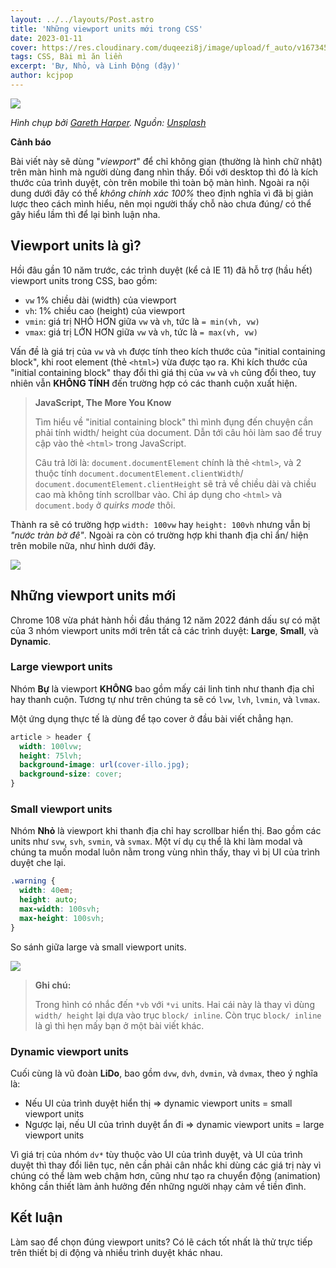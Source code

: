 ```yaml
---
layout: ../../layouts/Post.astro
title: 'Những viewport units mới trong CSS'
date: 2023-01-11
cover: https://res.cloudinary.com/duqeezi8j/image/upload/f_auto/v1673459845/ehkoo/photo-1472201248592-1241c92256ff.jpg
tags: CSS, Bài mì ăn liền
excerpt: 'Bự, Nhỏ, và Linh Động (đậy)'
author: kcjpop
---
```


![](https://res.cloudinary.com/duqeezi8j/image/upload/f_auto/v1673459845/ehkoo/photo-1472201248592-1241c92256ff.jpg)

_Hình chụp bởi [Gareth Harper](https://unsplash.com/@garethharper). Nguồn: [Unsplash](https://unsplash.com/photos/yACpBcInUos)_

**Cảnh báo**

Bài viết này sẽ dùng "_viewport_" để chỉ không gian (thường là hình chữ nhật) trên màn hình mà người dùng đang nhìn thấy. Đối với desktop thì đó là kích thước của trình duyệt, còn trên mobile thì toàn bộ màn hình. Ngoài ra nội dung dưới đây có thể _không chính xác 100%_ theo định nghĩa vì đã bị giản lược theo cách mình hiểu, nên mọi người thấy chỗ nào chưa đúng/ có thể gây hiểu lầm thì để lại bình luận nha.

## Viewport units là gì?

Hồi đâu gần 10 năm trước, các trình duyệt (kể cả IE 11) đã hỗ trợ (hầu hết) viewport units trong CSS, bao gồm:

- `vw` 1% chiều dài (width) của viewport
- `vh`: 1% chiều cao (height) của viewport
- `vmin`: giá trị NHỎ HƠN giữa `vw` và `vh`, tức là `= min(vh, vw)`
- `vmax`: giá trị LỚN HƠN giữa `vw` và `vh`, tức là `= max(vh, vw)`

Vấn đề là giá trị của `vw` và `vh` được tính theo kích thước của "initial containing block", khi root element (thẻ `<html>`) vừa được tạo ra. Khi kích thước của "initial containing block" thay đổi thì giá thị của `vw` và `vh` cũng đổi theo, tuy nhiên vẫn **KHÔNG TÍNH** đến trường hợp có các thanh cuộn xuất hiện.

> **JavaScript, The More You Know**
>
> Tìm hiểu về "initial containing block" thì mình đụng đến chuyện cần phải tính width/ height của document. Dẫn tới câu hỏi làm sao để truy cập vào thẻ `<html>` trong JavaScript.
>
> Câu trả lời là: `document.documentElement` chính là thẻ `<html>`, và 2 thuộc tính `document.documentElement.clientWidth`/ `document.documentElement.clientHeight` sẽ trả về chiều dài và chiều cao mà không tính scrollbar vào. Chỉ áp dụng cho `<html>` và `document.body` ở _quirks mode_ thôi.

Thành ra sẽ có trường hợp `width: 100vw` hay `height: 100vh` nhưng vẫn bị _"nước tràn bờ đê"_. Ngoài ra còn có trường hợp khi thanh địa chỉ ẩn/ hiện trên mobile nữa, như hình dưới đây.

![](https://res.cloudinary.com/duqeezi8j/image/upload/f_auto/v1673460127/ehkoo/100vh_problem.png)

## Những viewport units mới

Chrome 108 vừa phát hành hồi đầu tháng 12 năm 2022 đánh dấu sự có mặt của 3 nhóm viewport units mới trên tất cả các trình duyệt: **Large**, **Small**, và **Dynamic**.

### Large viewport units

Nhóm **Bự** là viewport **KHÔNG** bao gồm mấy cái linh tinh như thanh địa chỉ hay thanh cuộn. Tương tự như trên chúng ta sẽ có `lvw`, `lvh`, `lvmin`, và `lvmax`.

Một ứng dụng thực tế là dùng để tạo cover ở đầu bài viết chẳng hạn.

```css
article > header {
  width: 100lvw;
  height: 75lvh;
  background-image: url(cover-illo.jpg);
  background-size: cover;
}
```

### Small viewport units

Nhóm **Nhỏ** là viewport khi thanh địa chỉ hay scrollbar hiển thị. Bao gồm các units như `svw`, `svh`, `svmin`, và `svmax`. Một ví dụ cụ thể là khi làm modal và chúng ta muốn modal luôn nằm trong vùng nhìn thấy, thay vì bị UI của trình duyệt che lại.

```css
.warning {
  width: 40em;
  height: auto;
  max-width: 100svh;
  max-height: 100svh;
}
```

So sánh giữa large và small viewport units.

![](https://res.cloudinary.com/duqeezi8j/image/upload/f_auto/v1673460156/ehkoo/714b4e4d-0d28-467c-9571-6946ab487e35_viewports2.jpg)

> **Ghi chú:**
>
> Trong hình có nhắc đến `*vb` với `*vi` units. Hai cái này là thay vì dùng `width/ height` lại dựa vào trục `block/ inline`. Còn trục `block/ inline` là gì thì hẹn mấy bạn ở một bài viết khác.

### Dynamic viewport units

Cuối cùng là vũ đoàn **LiDo**, bao gồm `dvw`, `dvh`, `dvmin`, và `dvmax`, theo ý nghĩa là:

- Nếu UI của trình duyệt hiển thị => dynamic viewport units = small viewport units
- Ngược lại, nếu UI của trình duyệt ẩn đi => dynamic viewport units = large viewport units

Vì giá trị của nhóm `dv*` tùy thuộc vào UI của trình duyệt, và UI của trình duyệt thì thay đổi liên tục, nên cần phải cân nhắc khi dùng các giá trị này vì chúng có thể làm web chậm hơn, cũng như tạo ra chuyển động (animation) không cần thiết làm ảnh hưởng đến những người nhạy cảm về tiền đình.

## Kết luận

Làm sao để chọn đúng viewport units? Có lẽ cách tốt nhất là thử trực tiếp trên thiết bị di động và nhiều trình duyệt khác nhau.
